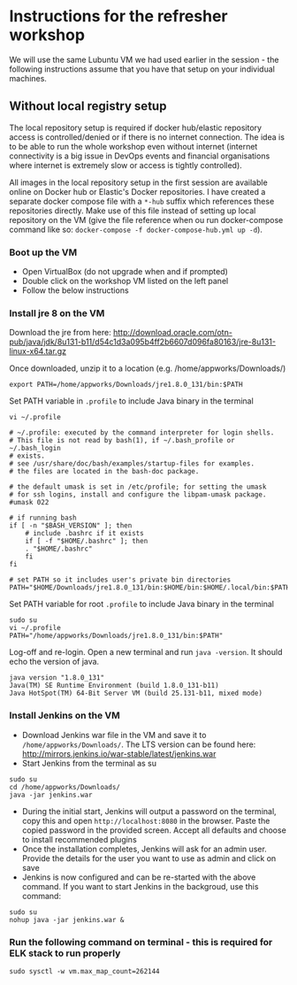 # Instructions for the refresher workshop

We will use the same Lubuntu VM we had used earlier in the session - the following instructions assume that you have that setup on your individual machines.

## Without local registry setup

The local repository setup is required if docker hub/elastic repository access is controlled/denied or if there is no internet connection. The idea is to be able to run the whole workshop even without internet (internet connectivity is a big issue in DevOps events and financial organisations where internet is extremely slow or access is tightly controlled).

All images in the local repository setup in the first session are available online on Docker hub or Elastic's Docker repositories. I have created a separate docker compose file with a `*-hub` suffix which references these repositories directly. Make use of this file instead of setting up local repository on the VM (give the file reference when ou run docker-compose command like so: `docker-compose -f docker-compose-hub.yml up -d`).

### Boot up the VM

- Open VirtualBox (do not upgrade when and if prompted)
- Double click on the workshop VM listed on the left panel
- Follow the below instructions

### Install jre 8 on the VM

Download the jre from here: 
http://download.oracle.com/otn-pub/java/jdk/8u131-b11/d54c1d3a095b4ff2b6607d096fa80163/jre-8u131-linux-x64.tar.gz

Once downloaded, unzip it to a location (e.g. /home/appworks/Downloads/)

```shell
export PATH=/home/appworks/Downloads/jre1.8.0_131/bin:$PATH
```

Set PATH variable in `.profile` to include Java binary in the terminal

```shell
vi ~/.profile

# ~/.profile: executed by the command interpreter for login shells.
# This file is not read by bash(1), if ~/.bash_profile or ~/.bash_login
# exists.
# see /usr/share/doc/bash/examples/startup-files for examples.
# the files are located in the bash-doc package.

# the default umask is set in /etc/profile; for setting the umask
# for ssh logins, install and configure the libpam-umask package.
#umask 022

# if running bash
if [ -n "$BASH_VERSION" ]; then
    # include .bashrc if it exists
    if [ -f "$HOME/.bashrc" ]; then
	. "$HOME/.bashrc"
    fi
fi

# set PATH so it includes user's private bin directories
PATH="$HOME/Downloads/jre1.8.0_131/bin:$HOME/bin:$HOME/.local/bin:$PATH"
```

Set PATH variable for root `.profile` to include Java binary in the terminal

```shell
sudo su
vi ~/.profile
PATH="/home/appworks/Downloads/jre1.8.0_131/bin:$PATH"
```

Log-off and re-login. Open a new terminal and run `java -version`. It should echo the version of java.

```shell
java version "1.8.0_131"
Java(TM) SE Runtime Environment (build 1.8.0_131-b11)
Java HotSpot(TM) 64-Bit Server VM (build 25.131-b11, mixed mode)
```

### Install Jenkins on the VM

- Download Jenkins war file in the VM and save it to `/home/appworks/Downloads/`. The LTS version can be found here: http://mirrors.jenkins.io/war-stable/latest/jenkins.war
- Start Jenkins from the terminal as su

```shell
sudo su
cd /home/appworks/Downloads/
java -jar jenkins.war
```
- During the initial start, Jenkins will output a password on the terminal, copy this and open `http://localhost:8080` in the browser. Paste the copied password in the provided screen. Accept all defaults and choose to install recommended plugins
- Once the installation completes, Jenkins will ask for an admin user. Provide the details for the user you want to use as admin and click on save
- Jenkins is now configured and can be re-started with the above command. If you want to start Jenkins in the backgroud, use this command:
```shell
sudo su
nohup java -jar jenkins.war &
```

### Run the following command on terminal - this is required for ELK stack to run properly

```shell
sudo sysctl -w vm.max_map_count=262144
```

